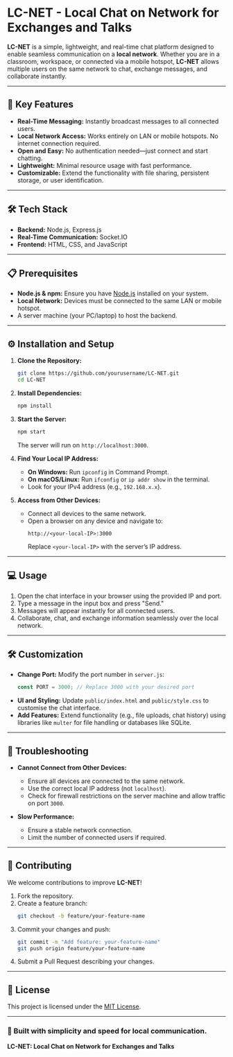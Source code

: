 # LC-NET - Local Chat on Network for Exchanges and Talks

**LC-NET** is a simple, lightweight, and real-time chat platform designed to enable seamless communication on a **local network**. Whether you are in a classroom, workspace, or connected via a mobile hotspot, **LC-NET** allows multiple users on the same network to chat, exchange messages, and collaborate instantly.

---

## 🚀 Key Features

- **Real-Time Messaging:** Instantly broadcast messages to all connected users.  
- **Local Network Access:** Works entirely on LAN or mobile hotspots. No internet connection required.  
- **Open and Easy:** No authentication needed—just connect and start chatting.  
- **Lightweight:** Minimal resource usage with fast performance.  
- **Customizable:** Extend the functionality with file sharing, persistent storage, or user identification.  

---

## 🛠️ Tech Stack

- **Backend:** Node.js, Express.js  
- **Real-Time Communication:** Socket.IO  
- **Frontend:** HTML, CSS, and JavaScript  

---

## 📋 Prerequisites

- **Node.js & npm:** Ensure you have [Node.js](https://nodejs.org/) installed on your system.  
- **Local Network:** Devices must be connected to the same LAN or mobile hotspot.  
- A server machine (your PC/laptop) to host the backend.

---

## ⚙️ Installation and Setup

1. **Clone the Repository:**
   ```bash
   git clone https://github.com/yourusername/LC-NET.git
   cd LC-NET


2. **Install Dependencies:**
   ```bash
   npm install
   ```

3. **Start the Server:**
   ```bash
   npm start
   ```
   The server will run on `http://localhost:3000`.

4. **Find Your Local IP Address:**
   - **On Windows:** Run `ipconfig` in Command Prompt.  
   - **On macOS/Linux:** Run `ifconfig` or `ip addr show` in the terminal.  
   - Look for your IPv4 address (e.g., `192.168.x.x`).

5. **Access from Other Devices:**
   - Connect all devices to the same network.  
   - Open a browser on any device and navigate to:
     ```
     http://<your-local-IP>:3000
     ```
     Replace `<your-local-IP>` with the server’s IP address.

---

## 💻 Usage

1. Open the chat interface in your browser using the provided IP and port.  
2. Type a message in the input box and press "Send."  
3. Messages will appear instantly for all connected users.  
4. Collaborate, chat, and exchange information seamlessly over the local network.

---

## 🛠️ Customization

- **Change Port:** Modify the port number in `server.js`:
   ```javascript
   const PORT = 3000; // Replace 3000 with your desired port
   ```
- **UI and Styling:** Update `public/index.html` and `public/style.css` to customise the chat interface.  
- **Add Features:** Extend functionality (e.g., file uploads, chat history) using libraries like `multer` for file handling or databases like SQLite.

---

## 🐞 Troubleshooting

- **Cannot Connect from Other Devices:**  
   - Ensure all devices are connected to the same network.  
   - Use the correct local IP address (not `localhost`).  
   - Check for firewall restrictions on the server machine and allow traffic on port `3000`.

- **Slow Performance:**  
   - Ensure a stable network connection.  
   - Limit the number of connected users if required.

---

## 🤝 Contributing

We welcome contributions to improve **LC-NET**!  
1. Fork the repository.  
2. Create a feature branch:
   ```bash
   git checkout -b feature/your-feature-name
   ```
3. Commit your changes and push:
   ```bash
   git commit -m "Add feature: your-feature-name"
   git push origin feature/your-feature-name
   ```
4. Submit a Pull Request describing your changes.

---

## 📝 License

This project is licensed under the [MIT License](./LICENSE).  

---

### 🎉 Built with simplicity and speed for local communication.  
**LC-NET: Local Chat on Network for Exchanges and Talks**  
```
